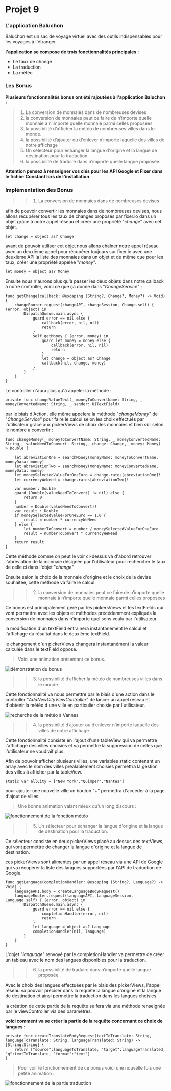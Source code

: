 #  Projet 9

### L'application Baluchon
Baluchon est un sac de voyage virtuel avec des outils indispensables pour les voyages à l'étranger.

**l'application se compose de trois fonctionnalités principales :**
* Le taux de change
* La traduction
* La météo
### Les Bonus
**Plusieurs fonctionnalités bonus ont été rajoutées à l'application Baluchon :**

> 1. La conversion de monnaies dans de nombreuses devises
> 2. la conversion de monnaies peut ce faire de n’importe quelle monnaie à n’importe quelle monnaie parmi celles proposées
> 3. la possibilité d’afficher la météo de nombreuses villes dans le monde.
> 4. la possibilité d’ajouter ou d’enlever n’importe laquelle des villes de notre affichage
> 5. Un sélecteur pour échanger la langue d'origine et la langue de destination pour la traduction.
> 6. la possibilité de traduire dans n’importe quelle langue proposée.

**Attention pensez à renseigner vos clés pour les API Google et Fixer dans le fichier Constant lors de l'installation**

### Implémentation des Bonus

>> 1. La conversion de monnaies dans de nombreuses devises

afin de pouvoir convertir les monnaies dans de nombreuses devises, nous allons récupérer tous les taux de changes proposés par fixer.io dans un objet grâce à notre appel réseau et créer une propriété "*change*" avec cet objet.

    let change = object as? Change

avant de pouvoir utiliser cet objet nous allons chaîner notre appel réseau avec un deuxième appel pour récupérer toujours sur fixer.io avec une deuxième API la liste des monnaies dans un objet et de même que pour les taux, créer une propriété appelée "*money*".

    let money = object as? Money

Ensuite nous n'aurons plus qu'à passer les deux objets dans notre callback à notre controller, voici ce que ça donne dans "*ChangeService*" :

    func getChange(callback: @escaping (String?, Change?, Money?) -> Void) {
        changeRouter.request(changeAPI, changeSession, Change.self) { (error, object) in
            DispatchQueue.main.async {
                guard error == nil else {
                    callback(error, nil, nil)
                    return
                }
                self.getMoney { (error, money) in
                    guard let money = money else {
                        callback(error, nil, nil)
                        return
                    }
                    let change = object as? Change
                    callback(nil, change, money)
                }
            }
        }
    }

Le controller n'aura plus qu'à appeler la méthode :

    private func changeValueText(_ moneyToConvertName: String, _ moneyConvertedName: String, _ sender: UITextField)

par le biais d'Action, elle même appelera la méthode "*changeMoney*" de "*ChangeService*" pour faire le calcul selon les choix effectués par l'utilisateur grâce aux pickerViews de choix des monnaies et bien sûr selon le nombre à convertir :

    func changeMoney(_ moneyToConvertName: String, _ moneyConvertedName: String,_ valueNeedToConvert: String,_ change: Change,_ money: Money) -> Double {

        let abreviationOne = searchMoney(moneyName: moneyToConvertName, moneyData: money)
        let abreviationTwo = searchMoney(moneyName: moneyConvertedName, moneyData: money)
        let moneySelectedValueForOneEuro = change.rates[abreviationOne]!
        let currencyWeNeed = change.rates[abreviationTwo]!

        var number: Double
        guard (Double(valueNeedToConvert) != nil) else {
            return 0
        }
        number = Double(valueNeedToConvert)!
        var result : Double
        if moneySelectedValueForOneEuro == 1.0 {
            result = number * currencyWeNeed
        } else {
            let numberToConvert = number / moneySelectedValueForOneEuro
            result = numberToConvert * currencyWeNeed
        }
        return result
    }

Cette méthode comme on peut le voir ci-dessus va d'abord retrouver l'abréviation de la monnaie désignée par l'utilisateur pour rechercher le taux de celle ci dans l'objet "*change*"

Ensuite selon le choix de la monnaie d'origine et le choix de la devise souhaitée, cette méthode va faire le calcul.


>>  2. la conversion de monnaies peut ce faire de n’importe quelle monnaie à n’importe quelle monnaie parmi celles proposées

Ce bonus est principalement géré par les pickersViews et les textFields qui vont permettre avec les objets et méthodes précédemment expliqués la conversion de monnaies dans n'importe quel sens voulu par l'utilisateur.

la modification d'un textField entrainera instantanément le calcul et l'affichage du résultat dans le deuxième textField.

le changement d'un pickerViews changera instantanément la valeur calculée dans le textField opposé.

> Voici une animation présentant ce bonus.

![démonstration du bonus](ImagesReadme/tauxdechange.gif)


>> 3. la possibilité d’afficher la météo de nombreuses villes dans le monde.

Cette fonctionnalité va nous permettre par le biais d'une action dans le controller "*AddNewCityViewController*" de lancer un appel réseau et d'obtenir la météo d'une ville en particulier choisie par l'utilisateur.

![recherche de la météo à Vannes](ImagesReadme/addNewCity.png)

>> 4. la possibilité d’ajouter ou d’enlever n’importe laquelle des villes de notre affichage

Cette fonctionnalité consiste en l'ajout d'une tableView qui va permettre l'affichage des villes choisies et va permettre la suppression de celles que l'utilisateur ne voudrait plus.

Afin de pouvoir afficher plusieurs villes, une variables static contenant un array avec le nom des villes préalablement choisies permettra la gestion des villes à afficher par la tableView.

    static var allCity = ["New York","Quimper","Nantes"]

pour ajouter une nouvelle ville un bouton "+" permettra d'accéder à la page d'ajout de villes.

> Une bonne animation valant mieux qu'un long discours :

![fonctionnement de la fonction météo](ImagesReadme/weather.gif)


>> 5. Un sélecteur pour échanger la langue d'origine et la langue de destination pour la traduction.

Ce sélecteur consiste en deux pickerViews placé au dessus des textViews, qui vont permettre de changer la langue d'origine et la langue de destination.

ces pickerViews sont alimentés par un appel réseau via une API de Google qui va récupérer la liste des langues supportées par l'API de traduction de Google.

    func getLanguage(completionHandler: @escaping (String?, Language?) -> Void) {
        languageAPI.body = createLanguageBodyRequest()
        languageRouter.request(languageAPI, languageSession, Language.self) { (error, object) in
            DispatchQueue.main.async {
                guard error == nil else {
                    completionHandler(error, nil)
                    return
                }
                let language = object as? Language
                completionHandler(nil, language)
            }
        }
    }

L'objet "*language*" renvoyé par le completionHandler va permettre de créer un tableau avec le nom des langues disponibles pour la traduction.


>> 6. la possibilité de traduire dans n’importe quelle langue proposée.

Avec le choix des langues effectuées par le biais des pickerViews, l'appel réseau va pouvoir préciser dans la requête la langue d'origine et la langue de destination et ainsi permettre la traduction dans les langues choisies.

la création de cette partie de la requête se fera via une méthode renseignée par le viewController via des paramètres.

**voici comment va se créer la partie de la requête concernant ce choix de langues :**

    private func createTranslateBodyRequest(textToTranslate: String, languageToTranslate: String, languageTranslated: String) -> [String:String] {
        return ["source":languageToTranslate, "target":languageTranslated, "q":textToTranslate, "format":"text"]
    }

> Pour voir le fonctionnement de ce bonus voici une nouvelle fois une petite animation :

![fonctionnement de la partie traduction](ImagesReadme/translation.gif)

